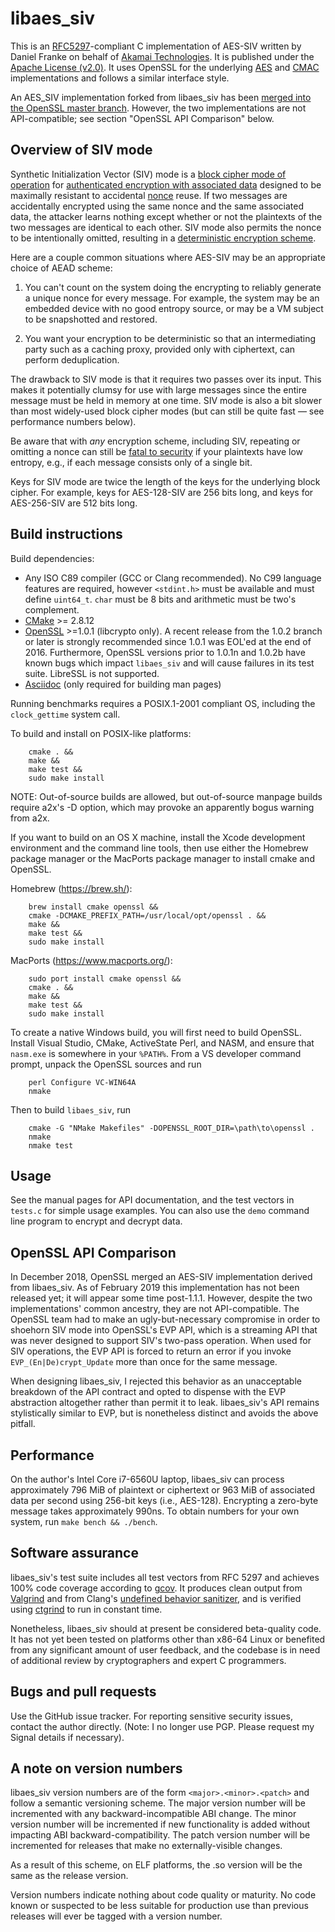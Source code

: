 # libaes_siv

This is an [RFC5297](https://tools.ietf.org/html/rfc5297)-compliant C
implementation of AES-SIV written by Daniel Franke on behalf of
[Akamai Technologies](https://www.akamai.com). It is published under
the [Apache License
(v2.0)](https://www.apache.org/licenses/LICENSE-2.0).  It uses OpenSSL
for the underlying
[AES](https://en.wikipedia.org/wiki/Advanced_Encryption_Standard) and
[CMAC](https://en.wikipedia.org/wiki/One-key_MAC) implementations and
follows a similar interface style.

An AES_SIV implementation forked from libaes_siv has been [merged into
the OpenSSL master branch](https://github.com/openssl/openssl/pull/3540).
However, the two implementations are not API-compatible; see section
"OpenSSL API Comparison" below.

## Overview of SIV mode

Synthetic Initialization Vector (SIV) mode is a [block cipher mode of
operation](https://en.wikipedia.org/wiki/Block_cipher_mode_of_operation)
for [authenticated encryption with associated
data](https://en.wikipedia.org/wiki/Authenticated_encryption) designed
to be maximally resistant to accidental
[nonce](https://en.wikipedia.org/wiki/Cryptographic_nonce) reuse.  If
two messages are accidentally encrypted using the same nonce and the
same associated data, the attacker learns nothing except whether or
not the plaintexts of the two messages are identical to each other.
SIV mode also permits the nonce to be intentionally omitted, resulting
in a [deterministic encryption
scheme](https://en.wikipedia.org/wiki/Deterministic_encryption).

Here are a couple common situations where AES-SIV may be an
appropriate choice of AEAD scheme:

1. You can't count on the system doing the encrypting to reliably
   generate a unique nonce for every message. For example, the system
   may be an embedded device with no good entropy source, or may be a
   VM subject to be snapshotted and restored.

2. You want your encryption to be deterministic so that an
   intermediating party such as a caching proxy, provided only with
   ciphertext, can perform deduplication.

The drawback to SIV mode is that it requires two passes over its
input. This makes it potentially clumsy for use with large messages
since the entire message must be held in memory at one time. SIV mode
is also a bit slower than most widely-used block cipher modes (but
can still be quite fast — see performance numbers below).

Be aware that with *any* encryption scheme, including SIV, repeating
or omitting a nonce can still be [fatal to
security](https://xkcd.com/257) if your plaintexts have low entropy,
e.g., if each message consists only of a single bit.

Keys for SIV mode are twice the length of the keys for the underlying
block cipher. For example, keys for AES-128-SIV are 256 bits long,
and keys for AES-256-SIV are 512 bits long.

## Build instructions

Build dependencies:

* Any ISO C89 compiler (GCC or Clang recommended). No C99 language
  features are required, however `<stdint.h>` must be available and
  must define `uint64_t`. `char` must be 8 bits and arithmetic must be
  two's complement.
* [CMake](https://cmake.org) >= 2.8.12
* [OpenSSL](https://openssl.org) >=1.0.1 (libcrypto only). A recent
  release from the 1.0.2 branch or later is strongly recommended since
  1.0.1 was EOL'ed at the end of 2016. Furthermore, OpenSSL versions prior
  to 1.0.1n and 1.0.2b have known bugs which impact `libaes_siv` and
  will cause failures in its test suite. LibreSSL is not supported.
* [Asciidoc](http://asciidoc.org) (only required for building man pages)

Running benchmarks requires a POSIX.1-2001 compliant OS, including
the `clock_gettime` system call.

To build and install on POSIX-like platforms:
```
    cmake . &&
    make &&
    make test &&
    sudo make install
```

NOTE:  Out-of-source builds are allowed, but out-of-source manpage builds
require a2x's -D option, which may provoke an apparently bogus warning from a2x.

If you want to build on an OS X machine, install the Xcode development
environment and the command line tools, then use either the Homebrew package
manager or the MacPorts package manager to install cmake and OpenSSL.

Homebrew (https://brew.sh/):
```
    brew install cmake openssl &&
    cmake -DCMAKE_PREFIX_PATH=/usr/local/opt/openssl . &&
    make &&
    make test &&
    sudo make install
```
MacPorts (https://www.macports.org/):
```
    sudo port install cmake openssl &&
    cmake . &&
    make &&
    make test &&
    sudo make install
```

To create a native Windows build, you will first need to build
OpenSSL.  Install Visual Studio, CMake, ActiveState Perl, and NASM, and
ensure that `nasm.exe` is somewhere in your `%PATH%`. From a VS developer
command prompt, unpack the OpenSSL sources and run
```
    perl Configure VC-WIN64A
    nmake
```
Then to build `libaes_siv`, run
```
    cmake -G "NMake Makefiles" -DOPENSSL_ROOT_DIR=\path\to\openssl .
    nmake
    nmake test
```

## Usage

See the manual pages for API documentation, and the test vectors
in `tests.c` for simple usage examples.  You can also use the `demo` command
line program to encrypt and decrypt data.

## OpenSSL API Comparison

In December 2018, OpenSSL merged an AES-SIV implementation derived
from libaes_siv. As of February 2019 this implementation has not been
released yet; it will appear some time post-1.1.1. However, despite
the two implementations' common ancestry, they are not API-compatible.
The OpenSSL team had to make an ugly-but-necessary compromise in order
to shoehorn SIV mode into OpenSSL's EVP API, which is a streaming API
that was never designed to support SIV's two-pass operation. When used for
SIV operations, the EVP API is forced to return an error if you invoke
`EVP_(En|De)crypt_Update` more than once for the same message.

When designing libaes_siv, I rejected this behavior as an unacceptable
breakdown of the API contract and opted to dispense with the EVP
abstraction altogether rather than permit it to leak. libaes_siv's API
remains stylistically similar to EVP, but is nonetheless distinct and
avoids the above pitfall.

## Performance

On the author's Intel Core i7-6560U laptop, libaes_siv can process
approximately 796 MiB of plaintext or ciphertext or 963 MiB of
associated data per second using 256-bit keys
(i.e., AES-128). Encrypting a zero-byte message takes approximately
990ns. To obtain numbers for your own system, run `make bench &&
./bench`.

## Software assurance

libaes_siv's test suite includes all test vectors from RFC 5297 and
achieves 100% code coverage according to
[gcov](https://gcc.gnu.org/onlinedocs/gcc/Gcov.html). It produces
clean output from [Valgrind](https://valgrind.org) and from Clang's
[undefined behavior
sanitizer](https://clang.llvm.org/docs/UndefinedBehaviorSanitizer.html),
and is verified using [ctgrind](https://github.com/agl/ctgrind) to run
in constant time.

Nonetheless, libaes_siv should at present be considered beta-quality
code. It has not yet been tested on platforms other than x86-64 Linux
or benefited from any significant amount of user feedback, and
the codebase is in need of additional review by cryptographers and
expert C programmers.

## Bugs and pull requests

Use the GitHub issue tracker. For reporting sensitive security issues,
contact the author directly. (Note: I no longer use PGP. Please
request my Signal details if necessary).

## A note on version numbers

libaes_siv version numbers are of the form `<major>.<minor>.<patch>`
and follow a semantic versioning scheme. The major version number
will be incremented with any backward-incompatible ABI change. The
minor version number will be incremented if new functionality is
added without impacting ABI backward-compatibility. The patch
version number will be incremented for releases that make no
externally-visible changes.

As a result of this scheme, on ELF platforms, the .so version will
be the same as the release version.

Version numbers indicate nothing about code quality or maturity.  No
code known or suspected to be less suitable for production use than
previous releases will ever be tagged with a version number.
